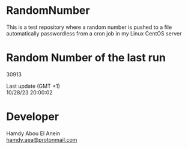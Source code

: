 # RandomNumber    
This is a test repository where a random number is pushed to a file automatically passwordless from a cron job in my Linux CentOS server    
# Random Number of the last run   
30913
      
Last update (GMT +1)    
10/28/23 20:00:02
# Developer    
Hamdy Abou El Anein   
hamdy.aea@protonmail.com
